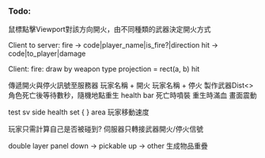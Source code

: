 ﻿### Todo:
鼠標點擊Viewport對該方向開火，由不同種類的武器決定開火方式

Client to server:
fire ->
code|player_name|is_fire?|direction
hit ->
code|to_player|damage

Client:
fire:
draw by weapon type
projection = rect(a, b)
hit

傳遞開火與停火訊號至服務器
玩家名稱 + 開火
玩家名稱 + 停火
製作武器Dist<>
角色死亡後等待數秒，隨機地點重生
health bar
死亡時噴裝
重生時滿血
畫面震動

test sv side health set { } area
玩家移動速度

玩家只需計算自己是否被碰到?
伺服器只轉接武器開火/停火信號

double layer panel
down -> pickable
up -> other
生成物品重疊